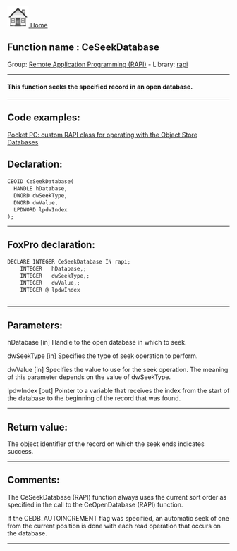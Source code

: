 [<img src="../../images/home.png"> Home ](https://github.com/VFPX/Win32API)  

## Function name : CeSeekDatabase
Group: [Remote Application Programming (RAPI)](../../functions_group.md#Remote_Application_Programming_(RAPI))  -  Library: [rapi](../../Libraries.md#rapi)  
***  


#### This function seeks the specified record in an open database.
***  


## Code examples:
[Pocket PC: custom RAPI class for operating with the Object Store Databases](../../samples/sample_445.md)  

## Declaration:
```foxpro  
CEOID CeSeekDatabase(
  HANDLE hDatabase,
  DWORD dwSeekType,
  DWORD dwValue,
  LPDWORD lpdwIndex
);  
```  
***  


## FoxPro declaration:
```foxpro  
DECLARE INTEGER CeSeekDatabase IN rapi;
	INTEGER   hDatabase,;
	INTEGER   dwSeekType,;
	INTEGER   dwValue,;
	INTEGER @ lpdwIndex
  
```  
***  


## Parameters:
hDatabase 
[in] Handle to the open database in which to seek. 

dwSeekType 
[in] Specifies the type of seek operation to perform.

dwValue 
[in] Specifies the value to use for the seek operation. The meaning of this parameter depends on the value of dwSeekType. 

lpdwIndex 
[out] Pointer to a variable that receives the index from the start of the database to the beginning of the record that was found.
  
***  


## Return value:
The object identifier of the record on which the seek ends indicates success.  
***  


## Comments:
The CeSeekDatabase (RAPI) function always uses the current sort order as specified in the call to the CeOpenDatabase (RAPI) function.   
  
If the CEDB_AUTOINCREMENT flag was specified, an automatic seek of one from the current position is done with each read operation that occurs on the database.  
  
***  


